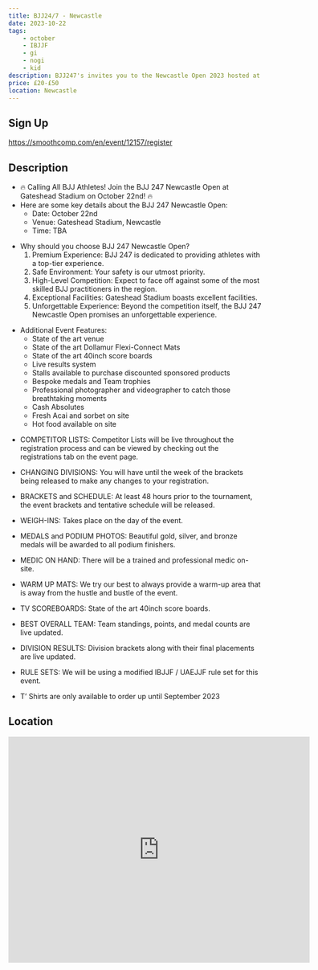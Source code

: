 ```yaml
---
title: BJJ24/7 - Newcastle
date: 2023-10-22
tags:
    - october
    - IBJJF
    - gi 
    - nogi 
    - kid
description: BJJ247's invites you to the Newcastle Open 2023 hosted at Gateshead International Stadium. 
price: £20-£50
location: Newcastle
---
```

## Sign Up
https://smoothcomp.com/en/event/12157/register

## Description
<ul>
  <li>🔥 Calling All BJJ Athletes! Join the BJJ 247 Newcastle Open at Gateshead Stadium on October 22nd! 🔥</li>
  <li>Here are some key details about the BJJ 247 Newcastle Open:
    <ul>
      <li>Date: October 22nd</li>
      <li>Venue: Gateshead Stadium, Newcastle</li>
      <li>Time: TBA</li>
    </ul>
  </li>
</ul>

<ul>
  <li>Why should you choose BJJ 247 Newcastle Open?
    <ol>
      <li>Premium Experience: BJJ 247 is dedicated to providing athletes with a top-tier experience.</li>
      <li>Safe Environment: Your safety is our utmost priority.</li>
      <li>High-Level Competition: Expect to face off against some of the most skilled BJJ practitioners in the region.</li>
      <li>Exceptional Facilities: Gateshead Stadium boasts excellent facilities.</li>
      <li>Unforgettable Experience: Beyond the competition itself, the BJJ 247 Newcastle Open promises an unforgettable experience.</li>
    </ol>
  </li>
</ul>

<ul>
  <li>Additional Event Features:
    <ul>
      <li>State of the art venue</li>
      <li>State of the art Dollamur Flexi-Connect Mats</li>
      <li>State of the art 40inch score boards</li>
      <li>Live results system</li>
      <li>Stalls available to purchase discounted sponsored products</li>
      <li>Bespoke medals and Team trophies</li>
      <li>Professional photographer and videographer to catch those breathtaking moments</li>
      <li>Cash Absolutes</li>
      <li>Fresh Acai and sorbet on site</li>
      <li>Hot food available on site</li>
    </ul>
  </li>
</ul>

<ul>
  <li>COMPETITOR LISTS: Competitor Lists will be live throughout the registration process and can be viewed by checking out the registrations tab on the event page.</li>
</ul>

<ul>
  <li>CHANGING DIVISIONS: You will have until the week of the brackets being released to make any changes to your registration.</li>
</ul>

<ul>
  <li>BRACKETS and SCHEDULE: At least 48 hours prior to the tournament, the event brackets and tentative schedule will be released.</li>
</ul>

<ul>
  <li>WEIGH-INS: Takes place on the day of the event.</li>
</ul>

<ul>
  <li>MEDALS and PODIUM PHOTOS: Beautiful gold, silver, and bronze medals will be awarded to all podium finishers.</li>
</ul>

<ul>
  <li>MEDIC ON HAND: There will be a trained and professional medic on-site.</li>
</ul>

<ul>
  <li>WARM UP MATS: We try our best to always provide a warm-up area that is away from the hustle and bustle of the event.</li>
</ul>

<ul>
  <li>TV SCOREBOARDS: State of the art 40inch score boards.</li>
</ul>

<ul>
  <li>BEST OVERALL TEAM: Team standings, points, and medal counts are live updated.</li>
</ul>

<ul>
  <li>DIVISION RESULTS: Division brackets along with their final placements are live updated.</li>
</ul>

<ul>
  <li>RULE SETS: We will be using a modified IBJJF / UAEJJF rule set for this event.</li>
</ul>

<ul>
  <li>T’ Shirts are only available to order up until September 2023</li>
</ul>

## Location
<iframe src="https://www.google.com/maps/embed?pb=!1m17!1m12!1m3!1d2290.6838176340416!2d-1.5836367841000658!3d54.96110638034904!2m3!1f0!2f0!3f0!3m2!1i1024!2i768!4f13.1!3m2!1m1!2zNTTCsDU3JzQwLjAiTiAxwrAzNCc1My4yIlc!5e0!3m2!1sen!2suk!4v1689749349476!5m2!1sen!2suk" width="600" height="450" style="border:0;" allowfullscreen="" loading="lazy" referrerpolicy="no-referrer-when-downgrade"></iframe>